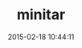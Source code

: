 ---
layout: post
title:  "minitar"
repo:   "atoulme/minitar"
date:   2015-02-18 10:44:11
gemurl: http://www.github.com/atoulme/minitar
---